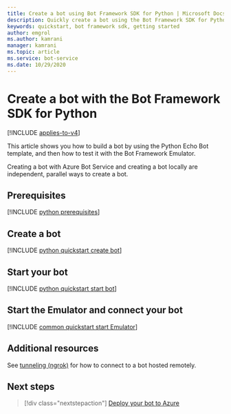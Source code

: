 ```yaml
---
title: Create a bot using Bot Framework SDK for Python | Microsoft Docs
description: Quickly create a bot using the Bot Framework SDK for Python.
keywords: quickstart, bot framework sdk, getting started
author: emgrol
ms.author: kamrani
manager: kamrani
ms.topic: article
ms.service: bot-service
ms.date: 10/29/2020
---
```


# Create a bot with the Bot Framework SDK for Python

[!INCLUDE [applies-to-v4](../includes/applies-to-v4-current.md)]

This article shows you how to build a bot by using the Python Echo Bot template, and then how to test it with the Bot Framework Emulator.

Creating a bot with Azure Bot Service and creating a bot locally are independent, parallel ways to create a bot.

<!-- Delete this include file [!INCLUDE [python quickstart](../includes/quickstart-python.md)] -->

## Prerequisites

[!INCLUDE [python prerequisites](~/includes/quickstart/python/quickstart-python-prerequisites.md)]

## Create a bot

[!INCLUDE [python quickstart create bot](~/includes/quickstart/python/quickstart-python-create-bot.md)]

## Start your bot

[!INCLUDE [python quickstart start bot](~/includes/quickstart/python/quickstart-python-start-bot.md)]

## Start the Emulator and connect your bot

[!INCLUDE [common quickstart start Emulator](~/includes/quickstart/common/quickstart-start-emulator.md)]

## Additional resources

See [tunneling (ngrok)](https://github.com/Microsoft/BotFramework-Emulator/wiki/Tunneling-(ngrok)) for how to connect to a bot hosted remotely.

## Next steps

> [!div class="nextstepaction"]
> [Deploy your bot to Azure](../bot-builder-deploy-az-cli.md)

